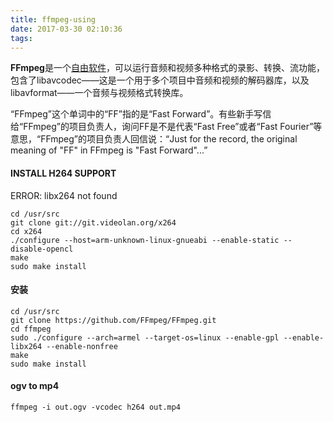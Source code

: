 ```yaml
---
title: ffmpeg-using
date: 2017-03-30 02:10:36
tags:
---
```


**FFmpeg**是一个[自由软件](https://zh.wikipedia.org/wiki/%E8%87%AA%E7%94%B1%E8%BB%9F%E9%AB%94)，可以运行音频和视频多种格式的录影、转换、流功能，包含了libavcodec——这是一个用于多个项目中音频和视频的解码器库，以及libavformat——一个音频与视频格式转换库。

“FFmpeg”这个单词中的“FF”指的是“Fast Forward”。有些新手写信给“FFmpeg”的项目负责人，询问FF是不是代表“Fast Free”或者“Fast Fourier”等意思，“FFmpeg”的项目负责人回信说：“Just for the record, the original meaning of "FF" in FFmpeg is "Fast Forward"...”

<!-- more -->

#### INSTALL H264 SUPPORT

ERROR: libx264 not found

```shell
cd /usr/src
git clone git://git.videolan.org/x264
cd x264
./configure --host=arm-unknown-linux-gnueabi --enable-static --disable-opencl
make
sudo make install
```





#### 安装

```shell
cd /usr/src
git clone https://github.com/FFmpeg/FFmpeg.git
cd ffmpeg
sudo ./configure --arch=armel --target-os=linux --enable-gpl --enable-libx264 --enable-nonfree
make
sudo make install
```

#### ogv to mp4


```shell
ffmpeg -i out.ogv -vcodec h264 out.mp4
```

